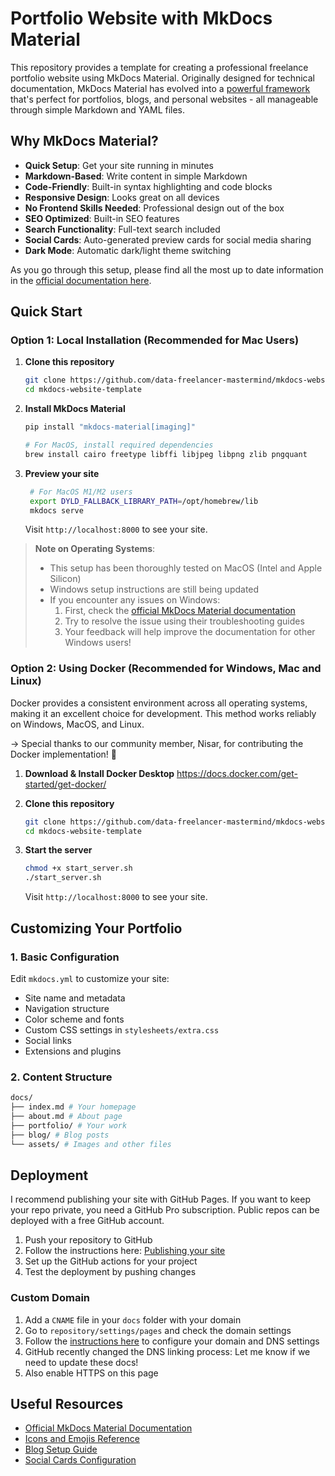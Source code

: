 # Portfolio Website with MkDocs Material

This repository provides a template for creating a professional freelance portfolio website using MkDocs Material. Originally designed for technical documentation, MkDocs Material has evolved into a [powerful framework](https://squidfunk.github.io/mkdocs-material/blog/2024/08/19/how-were-transforming-material-for-mkdocs/) that's perfect for portfolios, blogs, and personal websites - all manageable through simple Markdown and YAML files.

## Why MkDocs Material?

- **Quick Setup**: Get your site running in minutes
- **Markdown-Based**: Write content in simple Markdown
- **Code-Friendly**: Built-in syntax highlighting and code blocks
- **Responsive Design**: Looks great on all devices
- **No Frontend Skills Needed**: Professional design out of the box
- **SEO Optimized**: Built-in SEO features
- **Search Functionality**: Full-text search included
- **Social Cards**: Auto-generated preview cards for social media sharing
- **Dark Mode**: Automatic dark/light theme switching

As you go through this setup, please find all the most up to date information in the [official documentation here](https://squidfunk.github.io/mkdocs-material/getting-started/).

## Quick Start


### Option 1: Local Installation (Recommended for Mac Users)

1. **Clone this repository**
   ```bash
   git clone https://github.com/data-freelancer-mastermind/mkdocs-website-template.git
   cd mkdocs-website-template
   ```

2. **Install MkDocs Material**
   ```bash
   pip install "mkdocs-material[imaging]"
   
   # For MacOS, install required dependencies
   brew install cairo freetype libffi libjpeg libpng zlib pngquant
   ```

3. **Preview your site**
   ```bash
    # For MacOS M1/M2 users
    export DYLD_FALLBACK_LIBRARY_PATH=/opt/homebrew/lib
    mkdocs serve
   ```
   Visit `http://localhost:8000` to see your site.

> **Note on Operating Systems**: 
> - This setup has been thoroughly tested on MacOS (Intel and Apple Silicon)
> - Windows setup instructions are still being updated
> - If you encounter any issues on Windows:
>   1. First, check the [official MkDocs Material documentation](https://squidfunk.github.io/mkdocs-material/getting-started/)
>   2. Try to resolve the issue using their troubleshooting guides
>   3. Your feedback will help improve the documentation for other Windows users!


### Option 2: Using Docker (Recommended for Windows, Mac and Linux)

Docker provides a consistent environment across all operating systems, making it an excellent choice for development. This method works reliably on Windows, MacOS, and Linux.

-> Special thanks to our community member, Nisar, for contributing the Docker implementation! 🐳

1. **Download & Install Docker Desktop**
https://docs.docker.com/get-started/get-docker/

2. **Clone this repository**
   ```bash
   git clone https://github.com/data-freelancer-mastermind/mkdocs-website-template.git
   cd mkdocs-website-template
   ```

3. **Start the server**
   ```bash
   chmod +x start_server.sh
   ./start_server.sh
   ```
   Visit `http://localhost:8000` to see your site.

## Customizing Your Portfolio

### 1. Basic Configuration

Edit `mkdocs.yml` to customize your site:

- Site name and metadata
- Navigation structure
- Color scheme and fonts
- Custom CSS settings in `stylesheets/extra.css`
- Social links
- Extensions and plugins

### 2. Content Structure

```bash
docs/
├── index.md # Your homepage
├── about.md # About page
├── portfolio/ # Your work
├── blog/ # Blog posts
└── assets/ # Images and other files
```

## Deployment

I recommend publishing your site with GitHub Pages. If you want to keep your repo private, you need a GitHub Pro subscription. Public repos can be deployed with a free GitHub account.

1. Push your repository to GitHub
2. Follow the instructions here: [Publishing your site](https://squidfunk.github.io/mkdocs-material/publishing-your-site/)
3. Set up the GitHub actions for your project
4. Test the deployment by pushing changes

### Custom Domain



1. Add a `CNAME` file in your `docs` folder with your domain
2. Go to `repository/settings/pages` and check the domain settings
3. Follow the [instructions here](https://docs.github.com/en/pages/configuring-a-custom-domain-for-your-github-pages-site/managing-a-custom-domain-for-your-github-pages-site) to configure your domain and DNS settings
4. GitHub recently changed the DNS linking process: Let me know if we need to update these docs!
5. Also enable HTTPS on this page

## Useful Resources

- [Official MkDocs Material Documentation](https://squidfunk.github.io/mkdocs-material/getting-started/)
- [Icons and Emojis Reference](https://squidfunk.github.io/mkdocs-material/reference/icons-emojis/)
- [Blog Setup Guide](https://squidfunk.github.io/mkdocs-material/blog/)
- [Social Cards Configuration](https://squidfunk.github.io/mkdocs-material/plugins/requirements/image-processing/)
